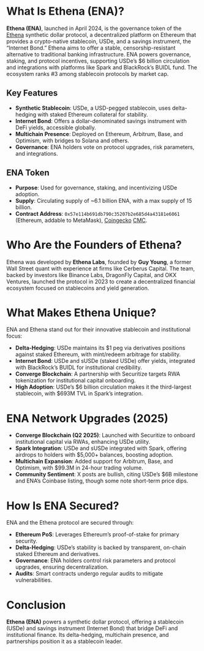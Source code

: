 # What Is Ethena (ENA)?

**Ethena (ENA)**, launched in April 2024, is the governance token of the [Ethena](https://ethena.fi/) synthetic dollar protocol, a decentralized platform on Ethereum that provides a crypto-native stablecoin, USDe, and a savings instrument, the “Internet Bond.” Ethena aims to offer a stable, censorship-resistant alternative to traditional banking infrastructure. ENA powers governance, staking, and protocol incentives, supporting USDe’s $6 billion circulation and integrations with platforms like Spark and BlackRock’s BUIDL fund. The ecosystem ranks #3 among stablecoin protocols by market cap.

## Key Features
- **Synthetic Stablecoin**: USDe, a USD-pegged stablecoin, uses delta-hedging with staked Ethereum collateral for stability.
- **Internet Bond**: Offers a dollar-denominated savings instrument with DeFi yields, accessible globally.
- **Multichain Presence**: Deployed on Ethereum, Arbitrum, Base, and Optimism, with bridges to Solana and others.
- **Governance**: ENA holders vote on protocol upgrades, risk parameters, and integrations.

## ENA Token
- **Purpose**: Used for governance, staking, and incentivizing USDe adoption.
- **Supply**: Circulating supply of ~6.1 billion ENA, with a max supply of 15 billion.
- **Contract Address**: `0x57e114b691db790c35207b2e685d4a43181e6061` (Ethereum, addable to MetaMask), [Coingecko](https://www.coingecko.com/en/coins/ethena) [CMC](https://coinmarketcap.com/currencies/ethena/).


# Who Are the Founders of Ethena?

Ethena was developed by **Ethena Labs**, founded by **Guy Young**, a former Wall Street quant with experience at firms like Cerberus Capital. The team, backed by investors like Binance Labs, DragonFly Capital, and OKX Ventures, launched the protocol in 2023 to create a decentralized financial ecosystem focused on stablecoins and yield generation.

# What Makes Ethena Unique?

ENA and Ethena stand out for their innovative stablecoin and institutional focus:

- **Delta-Hedging**: USDe maintains its $1 peg via derivatives positions against staked Ethereum, with mint/redeem arbitrage for stability.
- **Internet Bond**: USDe and sUSDe (staked USDe) offer yields, integrated with BlackRock’s BUIDL for institutional credibility.
- **Converge Blockchain**: A partnership with Securitize targets RWA tokenization for institutional capital onboarding.
- **High Adoption**: USDe’s $6 billion circulation makes it the third-largest stablecoin, with $693M TVL in Spark’s integration.



# ENA Network Upgrades (2025)

- **Converge Blockchain (Q2 2025)**: Launched with Securitize to onboard institutional capital via RWAs, enhancing USDe utility.
- **Spark Integration**: USDe and sUSDe integrated with Spark, offering airdrops to holders with $5,000+ balances, boosting adoption.
- **Multichain Expansion**: Added support for Arbitrum, Base, and Optimism, with $99.3M in 24-hour trading volume.
- **Community Sentiment**: X posts are bullish, citing USDe’s $6B milestone and ENA’s Coinbase listing, though some note short-term price dips.


# How Is ENA Secured?

ENA and the Ethena protocol are secured through:

- **Ethereum PoS**: Leverages Ethereum’s proof-of-stake for primary security.
- **Delta-Hedging**: USDe’s stability is backed by transparent, on-chain staked Ethereum and derivatives.
- **Governance**: ENA holders control risk parameters and protocol upgrades, ensuring decentralization.
- **Audits**: Smart contracts undergo regular audits to mitigate vulnerabilities.


# Conclusion

**Ethena (ENA)** powers a synthetic dollar protocol, offering a stablecoin (USDe) and savings instrument (Internet Bond) that bridge DeFi and institutional finance. Its delta-hedging, multichain presence, and partnerships position it as a stablecoin leader. 